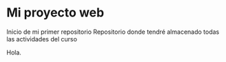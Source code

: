 # Mi proyecto web
Inicio de mi primer repositorio
Repositorio donde tendré almacenado todas las actividades del curso

Hola.